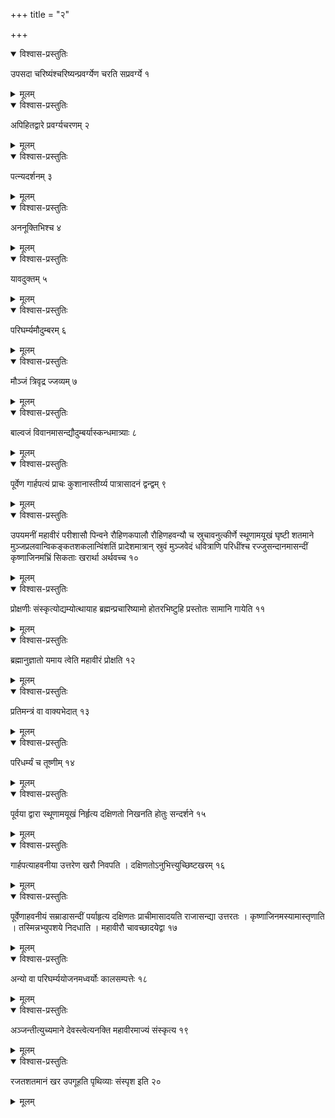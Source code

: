 +++
title = "२"

+++


<details open><summary>विश्वास-प्रस्तुतिः</summary>

उपसदा चरिष्यंश्चरिष्यन्प्रवर्ग्येण चरति सप्रवर्ग्ये १
</details>

<details><summary>मूलम्</summary>

उपसदा चरिष्यंश्चरिष्यन्प्रवर्ग्येण चरति सप्रवर्ग्ये १
</details>


<details open><summary>विश्वास-प्रस्तुतिः</summary>

अपिहितद्वारे प्रवर्ग्यचरणम् २
</details>

<details><summary>मूलम्</summary>

अपिहितद्वारे प्रवर्ग्यचरणम् २
</details>


<details open><summary>विश्वास-प्रस्तुतिः</summary>

पत्न्यदर्शनम् ३
</details>

<details><summary>मूलम्</summary>

पत्न्यदर्शनम् ३
</details>


<details open><summary>विश्वास-प्रस्तुतिः</summary>

अननूक्तिभिश्च ४
</details>

<details><summary>मूलम्</summary>

अननूक्तिभिश्च ४
</details>


<details open><summary>विश्वास-प्रस्तुतिः</summary>

यावदुक्तम् ५
</details>

<details><summary>मूलम्</summary>

यावदुक्तम् ५
</details>


<details open><summary>विश्वास-प्रस्तुतिः</summary>

परिघर्म्यमौदुम्बरम् ६
</details>

<details><summary>मूलम्</summary>

परिघर्म्यमौदुम्बरम् ६
</details>


<details open><summary>विश्वास-प्रस्तुतिः</summary>

मौञ्जं त्रिवृद्र ज्जव्यम् ७
</details>

<details><summary>मूलम्</summary>

मौञ्जं त्रिवृद्र ज्जव्यम् ७
</details>


<details open><summary>विश्वास-प्रस्तुतिः</summary>

बाल्वजं विवानमासन्द्यौदुम्बर्यास्कन्धमात्र्याः ८
</details>

<details><summary>मूलम्</summary>

बाल्वजं विवानमासन्द्यौदुम्बर्यास्कन्धमात्र्याः ८
</details>


<details open><summary>विश्वास-प्रस्तुतिः</summary>

पूर्वेण गार्हपत्यं प्राचः कुशानास्तीर्य्य पात्रासादनं द्वन्द्वम् ९
</details>

<details><summary>मूलम्</summary>

पूर्वेण गार्हपत्यं प्राचः कुशानास्तीर्य्य पात्रासादनं द्वन्द्वम् ९
</details>


<details open><summary>विश्वास-प्रस्तुतिः</summary>

उपयमनीं महावीरं परीशासौ पिन्वने रौहिणकपालौ रौहिणहवन्यौ च स्रुचावनुत्कीर्णे स्थूणामयूखं घृष्टी शतमाने मुञ्जप्रलवान्विकङ्कतशकलान्विंशतिं प्रादेशमात्रान् स्रुवं मुञ्जवेदं धवित्राणि परिधींश्च रज्जुसन्दानमासन्दीं कृष्णाजिनमभ्रिं सिकताः खरार्था अर्थवच्च १०
</details>

<details><summary>मूलम्</summary>

उपयमनीं महावीरं परीशासौ पिन्वने रौहिणकपालौ रौहिणहवन्यौ च स्रुचावनुत्कीर्णे स्थूणामयूखं घृष्टी शतमाने मुञ्जप्रलवान्विकङ्कतशकलान्विंशतिं प्रादेशमात्रान् स्रुवं मुञ्जवेदं धवित्राणि परिधींश्च रज्जुसन्दानमासन्दीं कृष्णाजिनमभ्रिं सिकताः खरार्था अर्थवच्च १०
</details>


<details open><summary>विश्वास-प्रस्तुतिः</summary>

प्रोक्षणीः संस्कृत्योद्यम्योत्थायाह ब्रह्मन्प्रचारिष्यामो होतरभिष्टुहि प्रस्तोतः सामानि गायेति ११
</details>

<details><summary>मूलम्</summary>

प्रोक्षणीः संस्कृत्योद्यम्योत्थायाह ब्रह्मन्प्रचारिष्यामो होतरभिष्टुहि प्रस्तोतः सामानि गायेति ११
</details>


<details open><summary>विश्वास-प्रस्तुतिः</summary>

ब्रह्मानुज्ञातो यमाय त्वेति महावीरं प्रोक्षति १२
</details>

<details><summary>मूलम्</summary>

ब्रह्मानुज्ञातो यमाय त्वेति महावीरं प्रोक्षति १२
</details>


<details open><summary>विश्वास-प्रस्तुतिः</summary>

प्रतिमन्त्रं वा वाक्यभेदात् १३
</details>

<details><summary>मूलम्</summary>

प्रतिमन्त्रं वा वाक्यभेदात् १३
</details>


<details open><summary>विश्वास-प्रस्तुतिः</summary>

परिधर्म्यं च तूष्णीम् १४
</details>

<details><summary>मूलम्</summary>

परिधर्म्यं च तूष्णीम् १४
</details>


<details open><summary>विश्वास-प्रस्तुतिः</summary>

पूर्वया द्वारा स्थूणामयूखं निर्हृत्य दक्षिणतो निखनति होतुः सन्दर्शने १५
</details>

<details><summary>मूलम्</summary>

पूर्वया द्वारा स्थूणामयूखं निर्हृत्य दक्षिणतो निखनति होतुः सन्दर्शने १५
</details>


<details open><summary>विश्वास-प्रस्तुतिः</summary>

गार्हपत्याहवनीया उत्तरेण खरौ निवपति । दक्षिणतोऽनुभित्त्युच्छिष्टखरम् १६
</details>

<details><summary>मूलम्</summary>

गार्हपत्याहवनीया उत्तरेण खरौ निवपति । दक्षिणतोऽनुभित्त्युच्छिष्टखरम् १६
</details>


<details open><summary>विश्वास-प्रस्तुतिः</summary>

पूर्वेणाहवनीयं सम्राडासन्दीं पर्याहृत्य दक्षिणतः प्राचीमासादयति राजासन्द्या उत्तरतः । कृष्णाजिनमस्यामास्तृणाति । तस्मिन्नभ्युपशये निदधाति । महावीरौ चावच्छादयेद्वा १७
</details>

<details><summary>मूलम्</summary>

पूर्वेणाहवनीयं सम्राडासन्दीं पर्याहृत्य दक्षिणतः प्राचीमासादयति राजासन्द्या उत्तरतः । कृष्णाजिनमस्यामास्तृणाति । तस्मिन्नभ्युपशये निदधाति । महावीरौ चावच्छादयेद्वा १७
</details>


<details open><summary>विश्वास-प्रस्तुतिः</summary>

अन्यो वा परिघर्म्ययोजनमध्वर्योः कालसम्पत्तेः १८
</details>

<details><summary>मूलम्</summary>

अन्यो वा परिघर्म्ययोजनमध्वर्योः कालसम्पत्तेः १८
</details>


<details open><summary>विश्वास-प्रस्तुतिः</summary>

अञ्जन्तीत्युच्यमाने देवस्त्वेत्यनक्ति महावीरमाज्यं संस्कृत्य १९
</details>

<details><summary>मूलम्</summary>

अञ्जन्तीत्युच्यमाने देवस्त्वेत्यनक्ति महावीरमाज्यं संस्कृत्य १९
</details>


<details open><summary>विश्वास-प्रस्तुतिः</summary>

रजतशतमानं खर उपगूहति पृथिव्याः संस्पृश इति २०
</details>

<details><summary>मूलम्</summary>

रजतशतमानं खर उपगूहति पृथिव्याः संस्पृश इति २०
</details>
